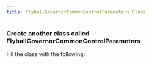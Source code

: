 ```yaml
---
title: FlyballGovernorCommonControlParameters Class
---
```


### Create another class called FlyballGovernorCommonControlParameters
   Fill the class with the following:
<pre><code data-url-index="0" data-snippet="complete" id="FlyballGovernorCommonControlParametersClass"></code></pre>

<script id="snippetscript" src=https://cdn.rawgit.com/ihmcrobotics/ihmcrobotics.github.io/2b3f76ee/snippetautomation/codesnippets.js sources=Array.of("https://rawgit.com/ihmcrobotics/ihmc-open-robotics-software/develop/example-simulations/src/main/java/us/ihmc/exampleSimulations/flyballGovernor/FlyballGovernorCommonControllerParameters.java")></script>   
